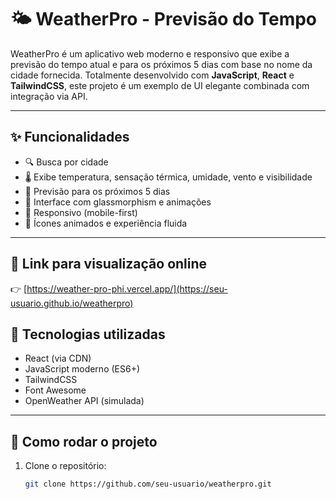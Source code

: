 # 🌤️ WeatherPro - Previsão do Tempo

WeatherPro é um aplicativo web moderno e responsivo que exibe a previsão do tempo atual e para os próximos 5 dias com base no nome da cidade fornecida. Totalmente desenvolvido com **JavaScript**, **React** e **TailwindCSS**, este projeto é um exemplo de UI elegante combinada com integração via API.

---

## ✨ Funcionalidades

- 🔍 Busca por cidade
- 🌡️ Exibe temperatura, sensação térmica, umidade, vento e visibilidade
- 📅 Previsão para os próximos 5 dias
- 🎨 Interface com glassmorphism e animações
- 📱 Responsivo (mobile-first)
- 🔁 Ícones animados e experiência fluida

---

## 🔗 Link para visualização online

👉 [https://weather-pro-phi.vercel.app/](https://seu-usuario.github.io/weatherpro)

## 🧪 Tecnologias utilizadas

- React (via CDN)
- JavaScript moderno (ES6+)
- TailwindCSS
- Font Awesome
- OpenWeather API (simulada)

---

## 🚀 Como rodar o projeto

1. Clone o repositório:
   ```bash
   git clone https://github.com/seu-usuario/weatherpro.git
